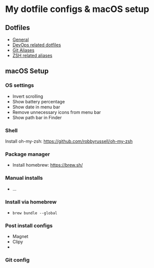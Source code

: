 # My dotfile configs & macOS setup

## Dotfiles

- [General](./general/aliases.zsh)
- [DevOps related dotfiles](./devops/aliases.zsh)
- [Git Aliases](./git/aliases.zsh)
- [ZSH related aliases](./zsh/aliases.zsh)

## macOS Setup

### OS settings

- Invert scrolling
- Show battery percentage
- Show date in menu bar
- Remove unnecessary icons from menu bar
- Show path bar in Finder
  

### Shell

Install oh-my-zsh: https://github.com/robbyrussell/oh-my-zsh

### Package manager

- Install homebrew: https://brew.sh/

### Manual installs

- ...

### Install via homebrew

- `brew bundle --global`


### Post install configs

- Magnet
- Clipy
- 

### Git config

